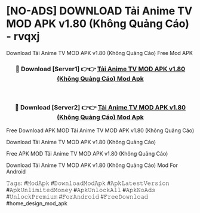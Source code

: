 # [NO-ADS] DOWNLOAD Tải Anime TV MOD APK v1.80 (Không Quảng Cáo) - rvqxj
Download Tải Anime TV MOD APK v1.80 (Không Quảng Cáo) Free Mod APK

<div align="center">
<h3>🔴 Download [Server1] 👉👉 <a href="https://apk-comot.site?title=Tải_Anime_TV_MOD_APK_v1.80_(Không_Quảng_Cáo)">Tải Anime TV MOD APK v1.80 (Không Quảng Cáo) Mod Apk</a></h3><br>

<h3>🔴 Download [Server2] 👉👉 <a href="https://apk-comot.site?title=Tải_Anime_TV_MOD_APK_v1.80_(Không_Quảng_Cáo)">Tải Anime TV MOD APK v1.80 (Không Quảng Cáo) Mod Apk</a></h3>
</div>


Free Download APK MOD Tải Anime TV MOD APK v1.80 (Không Quảng Cáo)

Download Tải Anime TV MOD APK v1.80 (Không Quảng Cáo) 

Free APK MOD Tải Anime TV MOD APK v1.80 (Không Quảng Cáo) 

Download Tải Anime TV MOD APK v1.80 (Không Quảng Cáo) Mod For Android

𝚃𝚊𝚐𝚜: #𝙼𝚘𝚍𝙰𝚙𝚔 #𝙳𝚘𝚠𝚗𝚕𝚘𝚊𝚍𝙼𝚘𝚍𝙰𝚙𝚔 #𝙰𝚙𝚔𝙻𝚊𝚝𝚎𝚜𝚝𝚅𝚎𝚛𝚜𝚒𝚘𝚗 #𝙰𝚙𝚔𝚄𝚗𝚕𝚒𝚖𝚒𝚝𝚎𝚍𝙼𝚘𝚗𝚎𝚢 #𝙰𝚙𝚔𝚄𝚗𝚕𝚘𝚌𝚔𝙰𝚕𝚕 #𝙰𝚙𝚔𝙽𝚘𝙰𝚍𝚜 #𝚄𝚗𝚕𝚘𝚌𝚔𝙿𝚛𝚎𝚖𝚒𝚞𝚖 #𝙵𝚘𝚛𝙰𝚗𝚍𝚛𝚘𝚒𝚍 #𝙵𝚛𝚎𝚎𝙳𝚘𝚠𝚗𝚕𝚘𝚊𝚍 #home_design_mod_apk